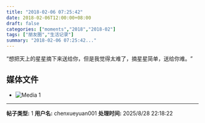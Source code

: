```yaml
---
title: "2018-02-06 07:25:42"
date: 2018-02-06T12:00:00+08:00
draft: false
categories: ["moments","2018","2018-02"]
tags: ["朋友圈","生活记录"]
summary: "2018-02-06 07:25:42..."
---
```


“想把天上的星星摘下来送给你，但是我觉得太难了，摘星星简单，送给你难。 ​”

## 媒体文件

- ![Media 1](/Moments/photos/2018-02-06/201802060725420.jpg)

---

**帖子类型:** 1
**用户名:** chenxueyuan001
**处理时间:** 2025/8/28 22:18:22